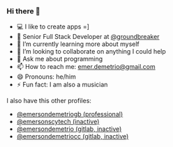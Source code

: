 ### Hi there 👋

- 💻  I like to create apps =]
- 🔭  Senior Full Stack Developer at [@groundbreaker](https://github.com/groundbreaker)
- 🌱  I’m currently learning more about myself
- 👯  I’m looking to collaborate on anything I could help
- 💬  Ask me about programming
- 📫  How to reach me: emer.demetrio@gmail.com
- 😄  Pronouns: he/him
- ⚡  Fun fact: I am also a musician 

I also have this other profiles: 

- [@emersondemetriogb (professional)](https://github.com/emersondemetriogb)
- [@emersonscytech (inactive) ](https://github.com/emersonscytech)
- [@emersondemetrio (gitlab, inactive)](https://gitlab.com/emersondemetrio)
- [@emersondemetriocc (gitlab, inactive)](https://gitlab.com/emersondemetriocc)
